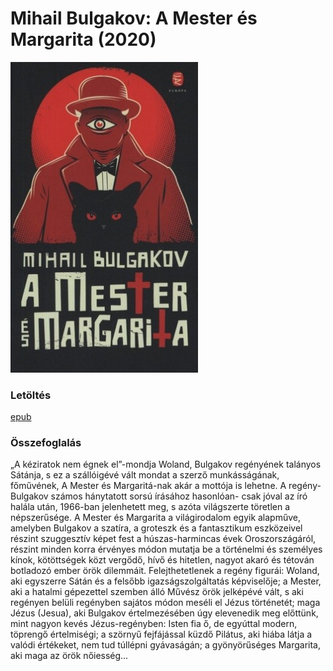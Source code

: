 # <a name="id_275">Mihail Bulgakov: A Mester és Margarita (2020)</a>
<img src="https://github.com/BercziSandor/calibre_lib/raw/main/Mihail%20Bulgakov/A%20Mester%20es%20Margarita%20%28275%29/cover.jpg" alt="cover" width="300"/>

### Letöltés
[epub](https://github.com/BercziSandor/calibre_lib/raw/main/Mihail%20Bulgakov/A%20Mester%20es%20Margarita%20%28275%29/A%20Mester%20es%20Margarita%20-%20Mihail%20Bulgakov.epub)

### Összefoglalás
<div>
<p>„A ​kéziratok nem égnek el”-mondja Woland, Bulgakov regényének talányos Sátánja, s ez a szállóigévé vált mondat a szerző munkásságának, főművének, A Mester és Margaritá-nak akár a mottója is lehetne. A regény-Bulgakov számos hánytatott sorsú írásához hasonlóan- csak jóval az író halála után, 1966-ban jelenhetett meg, s azóta világszerte töretlen a népszerűsége. A Mester és Margarita a világirodalom egyik alapműve, amelyben Bulgakov a szatíra, a groteszk és a fantasztikum eszközeivel részint szuggesztív képet fest a húszas-harmincas évek Oroszországáról, részint minden korra érvényes módon mutatja be a történelmi és személyes kínok, kötöttségek közt vergődő, hívő és hitetlen, nagyot akaró és tétován botladozó ember örök dilemmáit. Felejthetetlenek a regény figurái: Woland, aki egyszerre Sátán és a felsőbb igazságszolgáltatás képviselője; a Mester, aki a hatalmi gépezettel szemben álló Művész örök jelképévé vált, s aki regényen belüli regényben sajátos módon meséli el Jézus történetét; maga Jézus (Jesua), aki Bulgakov értelmezésében úgy elevenedik meg előttünk, mint nagyon kevés Jézus-regényben: Isten fia ő, de egyúttal modern, töprengő értelmiségi; a szörnyű fejfájással küzdő Pilátus, aki hiába látja a valódi értékeket, nem tud túllépni gyávaságán; a gyönyörűséges Margarita, aki maga az örök nőiesség…</p></div>

